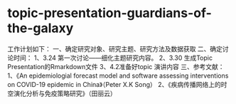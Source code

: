 # topic-presentation-guardians-of-the-galaxy
工作计划如下：
一、确定研究对象、研究主题、研究方法及数据获取
二、确定讨论时间：
  1、3.24 第一次讨论——细化主题研究内容。
  2、3.30 生成Topic Presentation的Rmarkdown文件 
  3、4.2准备好topic 演讲内容
三、参考文献：
1、《An epidemiologial forecast model and software assessing interventions on COVID-19 epidemic in China》（Peter X.K Song）
2、《疾病传播网络上的时空演化分析与免疫策略研究》（田丽云）
